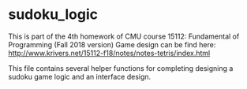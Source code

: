 # sudoku_logic

This is part of the 4th homework of CMU course 15112: Fundamental of Programming (Fall 2018 version) Game design can be find here: http://www.krivers.net/15112-f18/notes/notes-tetris/index.html

This file contains several helper functions for completing designing a sudoku game logic and an interface design.
